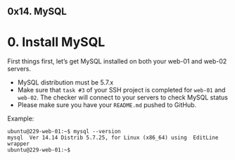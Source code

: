 ##  0x14. MySQL


#   0. Install MySQL

First things first, let’s get MySQL installed on both your web-01 and web-02 servers.

*   MySQL distribution must be 5.7.x
*   Make sure that `task #3` of your SSH project is completed for `web-01` and `web-02`. The checker will connect to your servers to check MySQL status
*   Please make sure you have your `README.md` pushed to GitHub.

Example:

```
ubuntu@229-web-01:~$ mysql --version
mysql  Ver 14.14 Distrib 5.7.25, for Linux (x86_64) using  EditLine wrapper
ubuntu@229-web-01:~$
```

